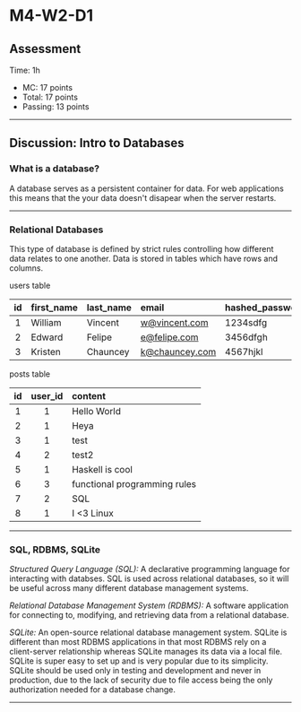 # M4-W2-D1

## Assessment

Time: 1h

- MC: 17 points
- Total: 17 points
- Passing: 13 points

---

## Discussion: Intro to Databases

### What is a database?

A database serves as a persistent container for data. For web applications this
means that the your data doesn't disapear when the server restarts.

---

### Relational Databases

This type of database is defined by strict rules controlling how different data
relates to one another. Data is stored in tables which have rows and columns.

users table

| id  | first_name | last_name | email          | hashed_password |
| :-: | :--------- | :-------- | :------------- | :-------------- |
|  1  | William    | Vincent   | w@vincent.com  | 1234sdfg        |
|  2  | Edward     | Felipe    | e@felipe.com   | 3456dfgh        |
|  3  | Kristen    | Chauncey  | k@chauncey.com | 4567hjkl        |

posts table

| id  | user_id | content                      |
| :-: | :-----: | :--------------------------- |
|  1  |    1    | Hello World                  |
|  2  |    1    | Heya                         |
|  3  |    1    | test                         |
|  4  |    2    | test2                        |
|  5  |    1    | Haskell is cool              |
|  6  |    3    | functional programming rules |
|  7  |    2    | SQL                          |
|  8  |    1    | I <3 Linux                   |

---

### SQL, RDBMS, SQLite

_Structured Query Language (SQL):_ A declarative programming language for
interacting with databses. SQL is used across relational databases, so it will
be useful across many different database management systems.

_Relational Database Management System (RDBMS):_ A software application for connecting
to, modifying, and retrieving data from a relational database.

_SQLite:_ An open-source relational database management system. SQLite is
different than most RDBMS applications in that most RDBMS rely on a
client-server relationship whereas SQLite manages its data via a local file.
SQLite is super easy to set up and is very popular due to its simplicity.
SQLite should be used only in testing and development and never in production,
due to the lack of security due to file access being the only authorization
needed for a database change.

---
